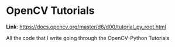 # OpenCV Tutorials
**Link**: https://docs.opencv.org/master/d6/d00/tutorial_py_root.html

All the code that I write going through the OpenCV-Python Tutorials
